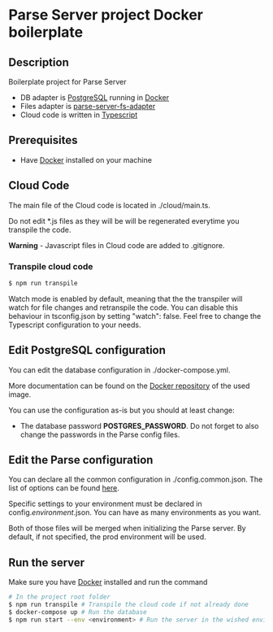 # Parse Server project Docker boilerplate

## Description

Boilerplate project for Parse Server
* DB adapter is [PostgreSQL](https://hub.docker.com/_/postgres/) running in [Docker](https://hub.docker.com/r/parseplatform/parse-server/)
* Files adapter is [parse-server-fs-adapter](https://github.com/parse-server-modules/parse-server-fs-adapter)
* Cloud code is written in [Typescript](https://www.typescriptlang.org/)

## Prerequisites

* Have [Docker](https://www.docker.com/) installed on your machine

## Cloud Code
The main file of the Cloud code is located in ./cloud/main.ts.

Do not edit *.js files as they will be will be regenerated everytime you transpile the code.

**Warning** - Javascript files in Cloud code are added to .gitignore.

### Transpile cloud code
```sh
$ npm run transpile
```
Watch mode is enabled by default, meaning that the the transpiler will watch for file changes and retranspile the code.
You can disable this behaviour in tsconfig.json by setting "watch": false.
Feel free to change the Typescript configuration to your needs.

## Edit PostgreSQL configuration
You can edit the database configuration in ./docker-compose.yml.

More documentation can be found on the [Docker repository](https://hub.docker.com/_/postgres/) of the used image.

You can use the configuration as-is but you should at least change:
* The database password **POSTGRES_PASSWORD**.
Do not forget to also change the passwords in the Parse config files.

## Edit the Parse configuration
You can declare all the common configuration in ./config.common.json.
The list of options can be found [here](https://github.com/parse-community/parse-server#configuration).

Specific settings to your environment must be declared in config.*environment*.json. You can have as many environments as you want.

Both of those files will be merged when initializing the Parse server.
By default, if not specified, the prod environment will be used.


## Run the server
Make sure you have [Docker](https://www.docker.com/) installed and run the command
```sh
# In the project root folder
$ npm run transpile # Transpile the cloud code if not already done
$ docker-compose up # Run the database
$ npm run start --env <environment> # Run the server in the wished environemnt. You can just run npm start to use the default prod environment.
```
